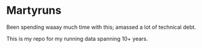 # Martyruns

Been spending waaay much time with this; amassed a lot of technical debt.

This is my repo for my running data spanning 10+ years.